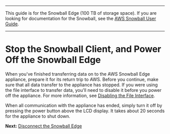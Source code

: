--------

This guide is for the Snowball Edge \(100 TB of storage space\)\. If you are looking for documentation for the Snowball, see the [AWS Snowball User Guide](http://docs.aws.amazon.com/snowball/latest/ug/whatissnowball.html)\.

--------

# Stop the Snowball Client, and Power Off the Snowball Edge<a name="turnitoff"></a>

When you've finished transferring data on to the AWS Snowball Edge appliance, prepare it for its return trip to AWS\. Before you continue, make sure that all data transfer to the appliance has stopped\. If you were using the file interface to transfer data, you'll need to disable it before you power off the appliance\. For more information, see [Disabling the File Interface](using-fileinterface.md#fileinterface-cleanup)\.

When all communication with the appliance has ended, simply turn it off by pressing the power button above the LCD display\. It takes about 20 seconds for the appliance to shut down\.

**Next:** [Disconnect the Snowball Edge](disconnectappliance.md) 